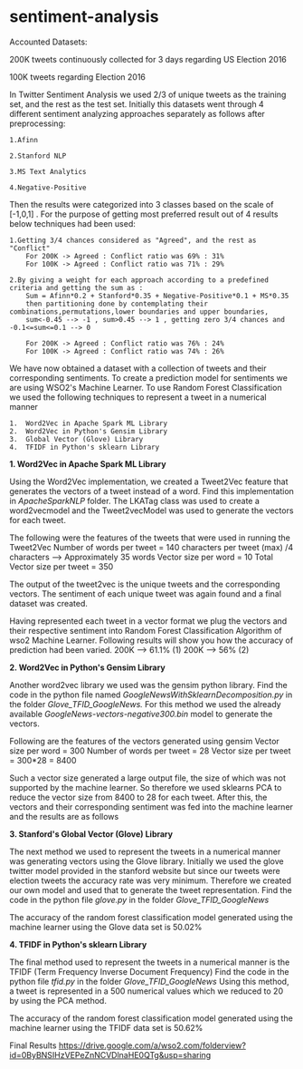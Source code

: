 # sentiment-analysis
Accounted Datasets:

200K tweets continuously collected for 3 days regarding US Election 2016

100K tweets regarding Election 2016

In Twitter Sentiment Analysis we used 2/3 of unique tweets as the training set, and the rest as the test set. Initially this datasets went through 4 different sentiment analyzing approaches separately as follows after preprocessing:
    
    1.Afinn
    
    2.Stanford NLP
    
    3.MS Text Analytics
    
    4.Negative-Positive
    
Then the results were categorized into 3 classes based on the scale of [-1,0,1] . For the purpose of getting most preferred result out of 4 results below techniques had been used:
    
    1.Getting 3/4 chances considered as "Agreed", and the rest as "Conflict"
        For 200K -> Agreed : Conflict ratio was 69% : 31%
        For 100K -> Agreed : Conflict ratio was 71% : 29%

    2.By giving a weight for each approach according to a predefined criteria and getting the sum as :
        Sum = Afinn*0.2 + Stanford*0.35 + Negative-Positive*0.1 + MS*0.35
        then partitioning done by contemplating their combinations,permutations,lower boundaries and upper boundaries,
        sum<-0.45 --> -1 , sum>0.45 --> 1 , getting zero 3/4 chances and -0.1<=sum<=0.1 --> 0

        For 200K -> Agreed : Conflict ratio was 76% : 24%
        For 100K -> Agreed : Conflict ratio was 74% : 26%
        
   We have now obtained a dataset with a collection of tweets and their corresponding sentiments. To create a prediction model for sentiments we are using WSO2's Machine Learner. 
   To use Random Forest Classification we used the following techniques to represent a tweet in a numerical manner
   
    1.  Word2Vec in Apache Spark ML Library
    2.  Word2Vec in Python's Gensim Library
    3.  Global Vector (Glove) Library
    4.  TFIDF in Python's sklearn Library
    
   **1. Word2Vec in Apache Spark ML Library** 
   
  Using the Word2Vec implementation, we created a Tweet2Vec feature that generates the vectors of a tweet instead of a word. Find this implementation in _ApacheSparkNLP_ folder.
  The LKATag class was used to create a word2vecmodel and the Tweet2vecModel was used to generate the vectors for each tweet.
  
  The following were the features of the tweets that were used in running the Tweet2Vec
           Number of words per tweet = 140 characters per tweet (max) /4 characters --> Approximately 35 words
           Vector size per word = 10
           Total Vector size per tweet = 350
   
  The output of the tweet2vec is the unique tweets and the corresponding vectors. The sentiment of each unique tweet was again found and a final dataset was created.
   
  Having represented each tweet in a vector format we plug the vectors and their respective sentiment into Random Forest Classification Algorithm of wso2 Machine Learner. Following results will show you how the accuracy of prediction had been varied.
         200K --> 61.1% (1)
         200K --> 56% (2)
   
   **2. Word2Vec in Python's Gensim Library**
   
   Another word2vec library we used was the gensim python library. Find the code in the python file named _GoogleNewsWithSklearnDecomposition.py_ in the folder _Glove_TFID_GoogleNews._
   For this method we used the already available _GoogleNews-vectors-negative300.bin_ model to generate the vectors.
   
   Following are the features of the vectors generated using gensim
           Vector size per word = 300
           Number of words per tweet = 28
           Vector size per tweet = 300*28 = 8400
   
   Such a vector size generated a large output file, the size of which was not supported by the machine learner. So therefore we used sklearns PCA to reduce the vector size from 8400 to 28 for each tweet.
   After this, the vectors and their corresponding sentiment was fed into the machine learner and the results are as follows 
      
   **3. Stanford's Global Vector (Glove) Library**
   
   The next method we used to represent the tweets in a numerical manner was generating vectors using the Glove library.
   Initially we used the glove twitter model provided in the stanford website but since our tweets were election tweets the accuracy rate was very minimum.
   Therefore we created our own model and used that to generate the tweet representation. Find the code in the python file _glove.py_ in the folder _Glove_TFID_GoogleNews_
   
   The accuracy of the random forest classification model generated using the machine learner using the Glove data set is 50.02%
   
   **4. TFIDF in Python's sklearn Library**
   
   The final method used to represent the tweets in a numerical manner is the TFIDF (Term Frequency Inverse Document Frequency)
   Find the code in the python file _tfid.py_ in the folder _Glove_TFID_GoogleNews_
   Using this method, a tweet is represented in a 500 numerical values which we reduced to 20 by using the PCA method.
   
   The accuracy of the random forest classification model generated using the machine learner using the TFIDF data set is 50.62%
   


Final Results
https://drive.google.com/a/wso2.com/folderview?id=0ByBNSIHzVEPeZnNCVDlnaHE0QTg&usp=sharing
